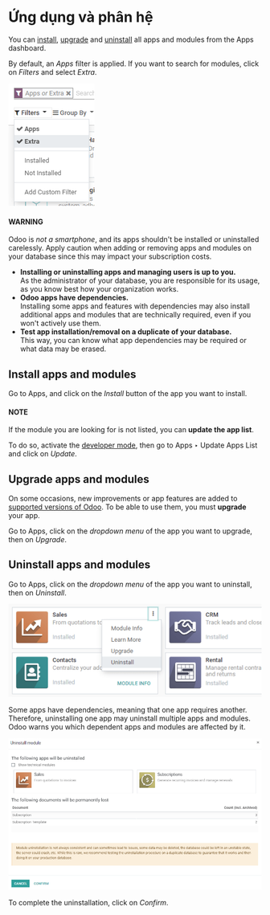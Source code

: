 # Ứng dụng và phân hệ

You can [install](#general-install), [upgrade](#general-upgrade) and [uninstall](#general-uninstall) all apps and modules from the Apps dashboard.

By default, an *Apps* filter is applied. If you want to search for modules, click on
*Filters* and select *Extra*.

![Add "Extra" filter in Odoo Apps](../../_images/apps-search-filter.png)

#### WARNING
Odoo is *not a smartphone*, and its apps shouldn't be installed or uninstalled carelessly. Apply
caution when adding or removing apps and modules on your database since this may impact your
subscription costs.

- **Installing or uninstalling apps and managing users is up to you.**
  <br/>
  As the administrator of your database, you are responsible for its usage, as you know best
  how your organization works.
  <br/>
- **Odoo apps have dependencies.**
  <br/>
  Installing some apps and features with dependencies may also install additional apps and
  modules that are technically required, even if you won't actively use them.
  <br/>
- **Test app installation/removal on a duplicate of your database.**
  <br/>
  This way, you can know what app dependencies may be required or what data may be erased.
  <br/>

<a id="general-install"></a>

## Install apps and modules

Go to Apps, and click on the *Install* button of the app you want to install.

#### NOTE
If the module you are looking for is not listed, you can **update the app list**.

To do so, activate the [developer mode](developer_mode.md#developer-mode), then go to Apps
‣ Update Apps List and click on *Update*.

<a id="general-upgrade"></a>

## Upgrade apps and modules

On some occasions, new improvements or app features are added to [supported versions of Odoo](../../administration/supported_versions.md). To be able to use them, you must **upgrade** your app.

Go to Apps, click on the *dropdown menu* of the app you want to upgrade, then on
*Upgrade*.

<a id="general-uninstall"></a>

## Uninstall apps and modules

Go to Apps, click on the *dropdown menu* of the app you want to uninstall, then on
*Uninstall*.

![image](../../_images/uninstall.png)

Some apps have dependencies, meaning that one app requires another. Therefore, uninstalling one app
may uninstall multiple apps and modules. Odoo warns you which dependent apps and modules are
affected by it.

![image](../../_images/uninstall_deps.png)

To complete the uninstallation, click on *Confirm*.
